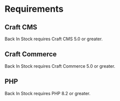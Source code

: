 # Requirements

## Craft CMS
Back In Stock requires Craft CMS 5.0 or greater.

## Craft Commerce
Back In Stock requires Craft Commerce 5.0 or greater.

## PHP
Back In Stock requires PHP 8.2 or greater.
